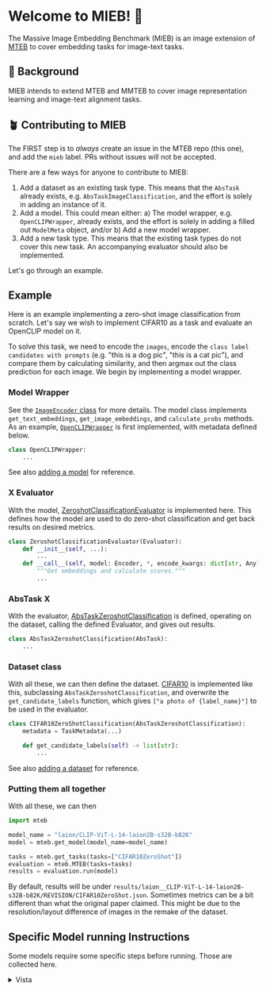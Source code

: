# Welcome to MIEB! 👋

The Massive Image Embedding Benchmark (MIEB) is an image extension of [MTEB](https://arxiv.org/abs/2210.07316) to cover embedding tasks for image-text tasks.

## 🌱 Background

MIEB intends to extend MTEB and MMTEB to cover image representation learning and image-text alignment tasks.

## 🪴 Contributing to MIEB

The FIRST step is to _always_ create an issue in the MTEB repo (this one), and add the `mieb` label. PRs without issues will not be accepted.

There are a few ways for anyone to contribute to MIEB:

  1. Add a dataset as an existing task type. This means that the `AbsTask` already exists, e.g. `AbsTaskImageClassification`, and the effort is solely in adding an instance of it.
  2.  Add a model. This could mean either: a) The model wrapper, e.g. `OpenCLIPWrapper`, already exists, and the effort is solely in adding a filled out `ModelMeta` object, and/or b) Add a new model wrapper.
  3. Add a new task type. This means that the existing task types do not cover this new task. An accompanying evaluator should also be implemented.

Let's go through an example.

## Example

Here is an example implementing a zero-shot image classification from scratch. Let's say we wish to implement CIFAR10 as a task and evaluate an OpenCLIP model on it.

To solve this task, we need to encode the `images`, encode the `class label candidates with prompts` (e.g. "this is a dog pic", "this is a cat pic"), and compare them by calculating similarity, and then argmax out the class prediction for each image. We begin by implementing a model wrapper.

### Model Wrapper
See the [`ImageEncoder` class](https://github.com/embeddings-benchmark/mteb/blob/mieb/mteb/encoder_interface.py) for more details. The model class implements `get_text_embeddings`, `get_image_embeddings`, and `calculate_probs` methods.
As an example,  [`OpenCLIPWrapper`](https://github.com/embeddings-benchmark/mteb/blob/mieb/mteb/models/openclip_models.py) is first implemented, with metadata defined below.
```python
class OpenCLIPWrapper:
    ...
```
See also [adding a model](adding_a_model.md) for reference.

### X Evaluator
With the model, [ZeroshotClassificationEvaluator](https://github.com/embeddings-benchmark/mteb/blob/mieb/mteb/evaluation/evaluators/Image/ZeroshotClassificationEvaluator.py) is implemented here. This defines how the model are used to do zero-shot classification and get back results on desired metrics.
```python
class ZeroshotClassificationEvaluator(Evaluator):
    def __init__(self, ...):
        ...
    def __call__(self, model: Encoder, *, encode_kwargs: dict[str, Any] = {}):
        """Get embeddings and calculate scores."""
        ...
```

### AbsTask X
With the evaluator, [AbsTaskZeroshotClassification](https://github.com/embeddings-benchmark/mteb/blob/mieb/mteb/abstasks/Image/AbsTaskZeroshotClassification.py) is defined, operating on the dataset, calling the defined Evaluator, and gives out results.
```python
class AbsTaskZeroshotClassification(AbsTask):
    ...
```


### Dataset class
With all these, we can then define the dataset. [CIFAR10](https://github.com/embeddings-benchmark/mteb/blob/mieb/mteb/tasks/Image/ZeroshotClassification/eng/CIFAR.py) is implemented like this, subclassing `AbsTaskZeroshotClassification`, and overwrite the `get_candidate_labels` function, which gives `["a photo of {label_name}"]` to be used in the evaluator.
```python
class CIFAR10ZeroShotClassification(AbsTaskZeroshotClassification):
    metadata = TaskMetadata(...)

    def get_candidate_labels(self) -> list[str]:
        ...
```
See also [adding a dataset](adding_a_dataset.md) for reference.

### Putting them all together
With all these, we can then
```python
import mteb

model_name = "laion/CLIP-ViT-L-14-laion2B-s32B-b82K"
model = mteb.get_model(model_name=model_name)

tasks = mteb.get_tasks(tasks=["CIFAR10ZeroShot"])
evaluation = mteb.MTEB(tasks=tasks)
results = evaluation.run(model)
```

By default, results will be under `results/laion__CLIP-ViT-L-14-laion2B-s32B-b82K/REVISION/CIFAR10ZeroShot.json`. Sometimes metrics can be a bit different than what the original paper claimed. This might be due to the resolution/layout difference of images in the remake of the dataset.


## Specific Model running Instructions

Some models require some specific steps before running. Those are collected here.

<details>
    <summary> Vista </summary>

    ## set up VISTA

    ```
    git clone https://github.com/FlagOpen/FlagEmbedding.git
    cd FlagEmbedding/research/visual_bge
    pip install -e .
    pip install torchvision timm einops ftfy
    ```
    back to the root folder of mteb; download the vision tower for bge-base
    ```
    cd ..
    wget https://huggingface.co/BAAI/bge-visualized/resolve/main/Visualized_base_en_v1.5.pth?download=true
    ```
    rename it to `visualized_base_en_V1.5.pth`
    ```
    mv Visualized_base_en_v1.5.pth?download=true visualized_base_en_V1.5.pth
    ```
    download the vision tower for bge-m3
    ```
    wget https://huggingface.co/BAAI/bge-visualized/resolve/main/Visualized_m3.pth?download=true
    ```
    rename it to `visualized_m3.pth`
    ```
    mv Visualized_m3.pth?download=true visualized_m3.pth
    ```


</details>
